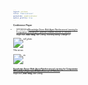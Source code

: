 ```yaml
---
layout: archive
title: "Publications"
permalink: /publications/
author_profile: true
---
```

<style>
body {
  font-family: 'Georgia', sans-serif;
  font-size: 3;
}

h1, h2, h3, h4, h5, h6 {
  font-family: 'Georgia', sans-serif;
}

/* 添加其他元素的字体样式配置，根据需要进行扩展 */
.custom-paragraph {
  margin-bottom: 8px; /* 你可以根据需要调整这个值 */
}

p {
  line-height: 1.2;
}

/* 添加到 <head> 部分或样式文件中 */
p {
  white-space: pre-line; /* 保持空白符，并允许换行 */
}

.emphasize {
  font-weight: bold; /* 强调文本，例如加粗 */
}

.container {
  white-space: normal; /* 允许换行 */
  word-wrap: break-word; /* 允许长单词或URL换行 */
  overflow-wrap: break-word; /* 同word-wrap */
}

/* 如果需要，为图片和文本内容设置间隔 */
img {
  margin-right: 20px; /* 与文本内容的间隔 */
}
</style>

### Conference Paper
- [VTC2023-Fall][Knowledge-Driven Multi-Agent Reinforcement Learning for Computation Offloading in Cybertwin-Enabled Internet of Vehicles](https://arxiv.org/pdf/2308.02603.pdf)  
Ruijin Sun, **Xiao Yang**, Nan Cheng, Xiucheng Wang, Changle Li.

<div class="container">
  <img src="D:\software\github\ste-young.github.io\images\site-logo.png" alt="self_photo">
  <div class="content">
    <p>THis isii sss</p>
  </div>
</div>


<div class="container">
  <img src="D:\software\github\ste-young.github.io\images\site-logo.png" alt="vtc">
  <div class="content">
    <p>
  <a href="https://arxiv.org/pdf/2308.02603.pdf" class="emphasize" target="_blank">Knowledge-Driven Multi-Agent Reinforcement Learning for Computation Offloading in Cybertwin-Enabled Internet of Vehicles</a>
  Ruijin Sun, <span class="emphasize">Xiao Yang</span>, Nan Cheng.
</p>
  </div>
</div>

